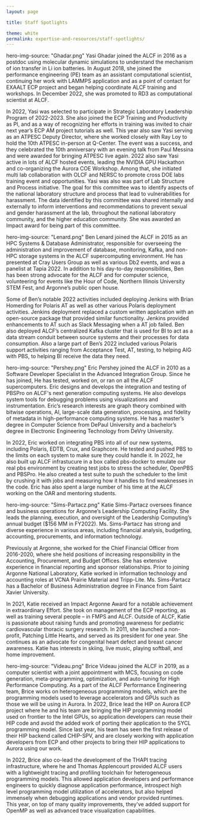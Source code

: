 ```yaml
---
layout: page

title: Staff Spotlights

theme: white
permalink: expertise-and-resources/staff-spotlights/
---
```


hero-img-source: "Ghadar.png"
Yasi Ghadar joined the ALCF in 2016 as a postdoc using molecular dynamic simulations to understand the mechanism of ion transfer in Li ion batteries. In August 2018, she joined the performance engineering (PE) team as an assistant computational scientist, continuing her work with LAMMPS application and as a point of contact for EXAALT ECP project and began helping coordinate ALCF training and workshops. In December 2022, she was promoted to RD3 as computational scientist at ALCF. 

In 2022, Yasi was selected to participate in Strategic Laboratory Leadership Program of 2022-2023. She also joined the ECP Training and Productivity as PI, and as a way of recognizing her efforts in training was invited to chair next year’s ECP AM project tutorials as well. This year also saw Yasi serving as an ATPESC Deputy Director, where she worked closely with Ray Loy to hold the 10th ATPESC in-person at Q-Center. The event was a success, and they celebrated the 10th anniversary with an evening talk from Paul Messina and were awarded for bringing ATPESC live again. 2022 also saw Yasi active in lots of ALCF hosted events, leading the NVIDIA GPU Hackathon and co-organizing the Aurora COE Workshop. Among that, she initiated multi lab collaboration with OLCF and NERSC to promote cross DOE labs training event and opportunities. Yasi was also was part of Lab Structure and Process initiative. The goal for this committee was to identify aspects of the national laboratory structure and process that lead to vulnerabilities for harassment. The data identified by this committee was shared internally and externally to inform interventions and recommendations to prevent sexual and gender harassment at the lab, throughout the national laboratory community, and the higher education community. She was awarded an Impact award for being part of this committee.

hero-img-source: "Lenard.png"
Ben Lenard joined the ALCF in 2015 as an HPC Systems & Database Administrator, responsible for overseeing the administration and improvement of database, monitoring, Kafka, and non-HPC storage systems in the ALCF supercomputing environment. He has presented at Cray Users Group as well as various Db2 events, and was a panelist at Tapia 2022. In addition to his day-to-day responsibilities, Ben has been strong advocate for the ALCF and for computer science, volunteering for events like the Hour of Code, Northern Illinois University STEM Fest, and Argonne’s public open house. 

Some of Ben’s notable 2022 activities included deploying Jenkins with Brian Homerding for Polaris AT as well as other various Polaris deployment activities. Jenkins deployment replaced a custom written application with an open-source package that provided similar functionality. Jenkins provided enhancements to AT such as Slack Messaging when a AT job failed. Ben also deployed ALCF’s centralized Kafka cluster that is used for BI to act as a data stream conduit between source systems and their processes for data consumption. Also a large part of Ben’s 2022 included various Polaris support activities ranging from Acceptance Test, AT, testing, to helping AIG with PBS, to helping BI receive the data they need.  

hero-img-source: "Pershey.png"
Eric Pershey joined the ALCF in 2010 as a Software Developer Specialist in the Advanced Integration Group.  Since he has joined, He has tested, worked on, or ran on all the ALCF supercomputers. Eric designs and develops the integration and testing of PBSPro on ALCF's next generation computing systems.  He also develops system tools for debugging problems using visualizations and instrumentation.  Eric’s research interests are graph theory combined with bitwise operations, AI, large-scale data generation, processing, and fidelity of metadata in high-performance computing systems.  He has a master’s degree in Computer Science from DePaul University and a bachelor’s degree in Electronic Engineering Technology from DeVry University.

In 2022, Eric worked on integrating PBS into all of our new systems, including Polaris, EDTB, Crux, and Graphcore. He tested and pushed PBS to the limits on each system to make sure they could handle it. In 2022, he also built up ALCF infrastucure in a box called pbs-docker to emulate our real pbs environment by creating test jobs to stress the scheduler, OpenPBS and PBSPro. He also created a test suite to push the scheduler to the limit by crushing it with jobs and measuring how it handles to find weaknesses in the code. Eric has also spent a large number of his time at the ALCF working on the OAR and mentoring students. 

hero-img-source: "Sims-Partacz.png"
Katie Sims-Partacz oversees finance and business operations for Argonne’s Leadership Computing Facility. She leads the planning, execution, and oversight of the Leadership Computing’s annual budget ($156 MM in FY2022). Ms. Sims-Partacz has strong and diverse experience in various areas, including financial analysis, budgeting, accounting, procurements, and information technology.

Previously at Argonne, she worked for the Chief Financial Officer from 2016-2020, where she held positions of increasing responsibility in the Accounting, Procurement, and Budget Offices.  She has extensive experience in financial reporting and sponsor relationships. Prior to joining Argonne National Laboratory, Katie worked in information technology and accounting roles at VCNA Prairie Material and Tripp-Lite. Ms. Sims-Partacz has a Bachelor of Business Administration degree in Finance from Saint Xavier University.

In 2021, Katie received an Impact Argonne Award for a notable achievement in extraordinary Effort. She took on management of the ECP reporting, as well as training several people – in FMPS and ALCF. Outside of ALCF, Katie is passionate about raising funds and promoting awareness for pediatric cardiovascular thoracic surgery research. In 2011, she launched a non-profit, Patching Little Hearts, and served as its president for one year. She continues as an advocate for congenital heart defect and breast cancer awareness. Katie has interests in skiing, live music, playing softball, and home improvement.

hero-img-source: "Videau.png"
Brice Videau joined the ALCF in 2019, as a computer scientist with a joint appointment with MCS, focusing on code generation, meta-programming, optimization, and auto-tuning for High Performance Computing. As a part of the ALCF Performance Engineering team, Brice works on heterogeneous programming models, which are the programming models used to leverage accelerators and GPUs such as those we will be using in Aurora. In 2022, Brice lead the HIP on Aurora ECP project where he and his team are bringing the HIP programming model used on frontier to the Intel GPUs, so application developers can reuse their HIP code and avoid the added work of porting their application to the SYCL programming model. Since last year, his team has seen the first release of their HIP backend called CHIP-SPV, and are closely working with application developers from ECP and other projects to bring their HIP applications to Aurora using our work.

In 2022, Brice also co-lead the development of the THAPI tracing infrastructure, where he and Thomas Applencourt provided ALCF users with a lightweight tracing and profiling toolchain for heterogeneous programming models. This allowed application developers and performance engineers to quickly diagnose application performance, introspect high level programming model utilization of accelerators, but also helped immensely when debugging applications and vendor provided runtimes. This year, on top of many quality improvements, they've added support for OpenMP as well as advanced trace visualization capabilities.



